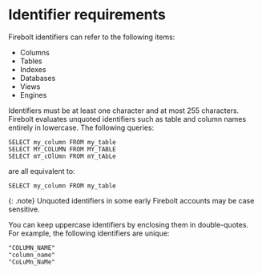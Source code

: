 # Identifier requirements

Firebolt identifiers can refer to the following items:

* Columns
* Tables
* Indexes
* Databases
* Views
* Engines

Identifiers must be at least one character and at most 255 characters. Firebolt evaluates unquoted identifiers such as table and column names entirely in lowercase. The following queries:

```text
SELECT my_column FROM my_table
SELECT MY_COLUMN FROM MY_TABLE
SELECT mY_cOlUmn FROM mY_tAbLe
```

are all equivalent to:

```text
SELECT my_column FROM my_table
```

{: .note}
Unquoted identifiers in some early Firebolt accounts may be case sensitive.


You can keep uppercase identifiers by enclosing them in double-quotes. For example, the following identifiers are unique:

```text
"COLUMN_NAME"
"column_name"
"CoLuMn_NaMe"
```
